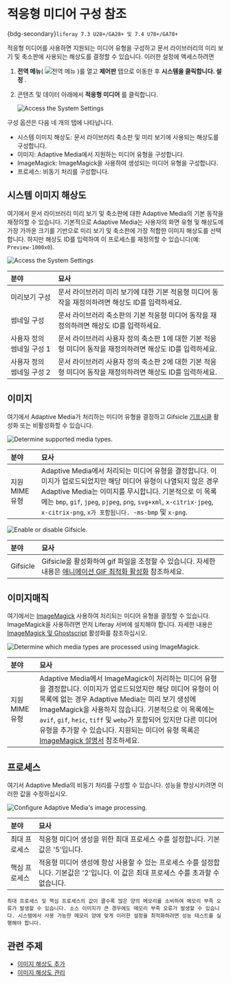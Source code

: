 # 적응형 미디어 구성 참조

{bdg-secondary}`liferay 7.3 U28+/GA28+ 및 7.4 U78+/GA78+`

적응형 미디어를 사용하면 지원되는 미디어 유형을 구성하고 문서 라이브러리의 미리 보기 및 축소판에 사용되는 해상도를 결정할 수 있습니다. 이러한 설정에 액세스하려면

1. **전역 메뉴**( ![전역 메뉴](../../../../images/icon-applications-menu.png) )를 열고 **제어판** 탭으로 이동한 후 **시스템을 클릭합니다. 설정** .

1. 콘텐츠 및 데이터 아래에서 **적응형 미디어** 를 클릭합니다.

   ![Access the System Settings](./adaptive-media-configuration-reference/images/01.png)

구성 옵션은 다음 네 개의 탭에 나타납니다.

* 시스템 이미지 해상도: 문서 라이브러리 축소판 및 미리 보기에 사용되는 해상도를 구성합니다.
* 이미지: Adaptive Media에서 지원하는 미디어 유형을 구성합니다.
* ImageMagick: ImageMagick을 사용하여 생성되는 미디어 유형을 구성합니다.
* 프로세스: 비동기 처리를 구성합니다.

## 시스템 이미지 해상도

여기에서 문서 라이브러리 미리 보기 및 축소판에 대한 Adaptive Media의 기본 동작을 재정의할 수 있습니다. 기본적으로 Adaptive Media는 사용자의 화면 유형 및 해상도에 가장 가까운 크기를 기반으로 미리 보기 및 축소판에 가장 적합한 이미지 해상도를 선택합니다. 하지만 해상도 ID를 입력하여 이 프로세스를 재정의할 수 있습니다(예: `Preview-1000x0`).

![Access the System Settings](./adaptive-media-configuration-reference/images/02.png)

| 분야              | 묘사                                                             |
| :-------------- | :------------------------------------------------------------- |
| 미리보기 구성         | 문서 라이브러리 미리 보기에 대한 기본 적응형 미디어 동작을 재정의하려면 해상도 ID를 입력하세요.        |
| 썸네일 구성          | 문서 라이브러리 축소판의 기본 적응형 미디어 동작을 재정의하려면 해상도 ID를 입력하세요.             |
| 사용자 정의 썸네일 구성 1 | 문서 라이브러리 사용자 정의 축소판 1에 대한 기본 적응형 미디어 동작을 재정의하려면 해상도 ID를 입력하세요. |
| 사용자 정의 썸네일 구성 2 | 문서 라이브러리 사용자 정의 축소판 2에 대한 기본 적응형 미디어 동작을 재정의하려면 해상도 ID를 입력하세요. |

## 이미지

여기에서 Adaptive Media가 처리하는 미디어 유형을 결정하고 Gifsicle [기프시클](https://www.lcdf.org/gifsicle/) 활성화 또는 비활성화할 수 있습니다.

![Determine supported media types.](./adaptive-media-configuration-reference/images/03.png)

| 분야         | 묘사                                                                                                                                                                                                                                |
| :--------- | :-------------------------------------------------------------------------------------------------------------------------------------------------------------------------------------------------------------------------------- |
| 지원 MIME 유형 | Adaptive Media에서 처리되는 미디어 유형을 결정합니다. 이미지가 업로드되었지만 해당 미디어 유형이 나열되지 않은 경우 Adaptive Media는 이미지를 무시합니다. 기본적으로 이 목록에는 `bmp`, `gif`, `jpeg`, `pjpeg`, `png`, `svg+xml`, `x-citrix-jpeg`, `x-citrix-png`, `x가 포함됩니다. -ms-bmp` 및 `x-png`. |

![Enable or disable Gifsicle.](./adaptive-media-configuration-reference/images/04.png)

| 분야       | 묘사                                                                                                                                        |
| :------- | :---------------------------------------------------------------------------------------------------------------------------------------- |
| Gifsicle | Gifsicle을 활성화하여 gif 파일을 조정할 수 있습니다. 자세한 내용은 [애니메이션 GIF 최적화 활성화](../../devops/enabling-optimization-of-animated-gifs.md) 참조하세요. |

## 이미지매직

여기에서는 [ImageMagick](http://www.imagemagick.org) 사용하여 처리되는 미디어 유형을 결정할 수 있습니다. ImageMagick을 사용하려면 먼저 Liferay 서버에 설치해야 합니다. 자세한 내용은 [ImageMagick 및 Ghostscript](../../../../system-administration/using-the-server-administration-panel/configuring-external-services.md#enabling-imagemagick-and-ghostscript) 활성화를 참조하십시오.

![Determine which media types are processed using ImageMagick.](./adaptive-media-configuration-reference/images/05.png)

| 분야         | 묘사                                                                                                                                                                                                                                                                                                                            |
| :--------- | :---------------------------------------------------------------------------------------------------------------------------------------------------------------------------------------------------------------------------------------------------------------------------------------------------------------------------- |
| 지원 MIME 유형 | Adaptive Media에서 ImageMagick이 처리하는 미디어 유형을 결정합니다. 이미지가 업로드되었지만 해당 미디어 유형이 이 목록에 없는 경우 Adaptive Media는 미리 보기 생성에 ImageMagick을 사용하지 않습니다. 기본적으로 이 목록에는 `avif`, `gif`, `heic`, `tiff` 및 `webp`가 포함되어 있지만 다른 미디어 유형을 추가할 수 있습니다. 지원되는 미디어 유형 목록은 [ImageMagick 설명서](https://imagemagick.org/script/formats.php) 참조하세요. |

## 프로세스

여기서 Adaptive Media의 비동기 처리를 구성할 수 있습니다. 성능을 향상시키려면 이러한 값을 수정하십시오.

![Configure Adaptive Media's image processing.](./adaptive-media-configuration-reference/images/06.png)

| 분야      | 묘사                                                                              |
| :------ | :------------------------------------------------------------------------------ |
| 최대 프로세스 | 적응형 미디어 생성을 위한 최대 프로세스 수를 설정합니다. 기본값은 '5'입니다.                                   |
| 핵심 프로세스 | 적응형 미디어 생성에 항상 사용할 수 있는 프로세스 수를 설정합니다. 기본값은 '2'입니다. 이 값은 최대 프로세스 수를 초과할 수 없습니다. |

```{warning}
최대 프로세스 및 핵심 프로세스의 값이 클수록 많은 양의 메모리를 소비하여 메모리 부족 오류가 발생할 수 있습니다. 소스 이미지가 큰 경우에도 메모리 부족 오류가 발생할 수 있습니다. 시스템에서 사용 가능한 메모리 양에 맞게 이러한 설정을 최적화하려면 성능 테스트를 실행해야 합니다.
```

## 관련 주제

* [이미지 해상도 추가](./adding-image-resolutions.md)
* [이미지 해상도 관리](./managing-image-resolutions.md)
